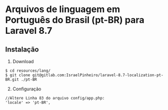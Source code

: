 
# Arquivos de linguagem em Português do Brasil (pt-BR) para Laravel 8.7

## Instalação
1. Download
  ```
  $ cd resources/lang/
  $ git clone git@gitlab.com:IsraelPinheiro/laravel-8.7-localization-pt-BR.git ./pt-BR
  ```
2. Configuração
  ```
  //Altere Linha 83 do arquivo config/app.php:
  'locale' => 'pt-BR',
  ```